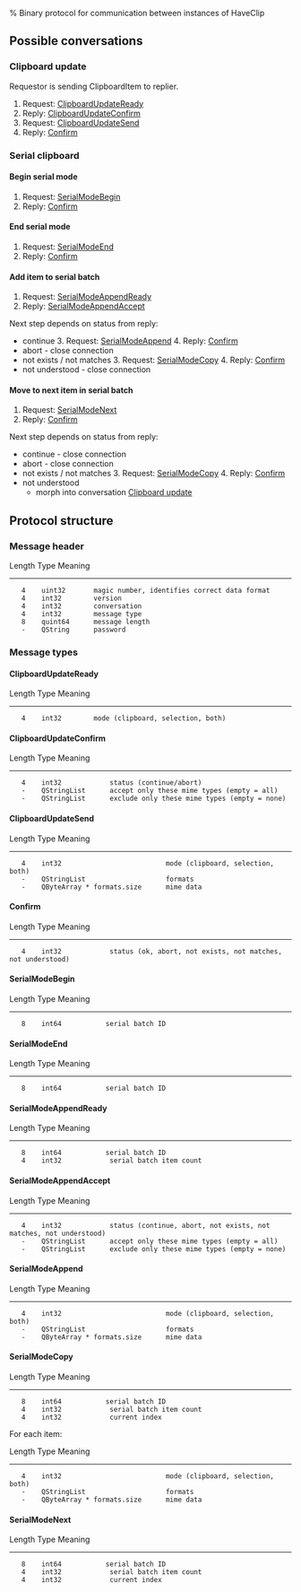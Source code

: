 % Binary protocol for communication between instances of HaveClip

Possible conversations
----------------------

### Clipboard update

Requestor is sending ClipboardItem to replier.

  1. Request: [ClipboardUpdateReady](#clipboardupdateready)
  2. Reply: [ClipboardUpdateConfirm](#clipboardupdateconfirm)
  3. Request: [ClipboardUpdateSend](#clipboardupdatesend)
  4. Reply: [Confirm](#confirm)


### Serial clipboard

#### Begin serial mode
  1. Request: [SerialModeBegin](#serialmodebegin)
  2. Reply: [Confirm](#confirm)

#### End serial mode
  1. Request: [SerialModeEnd](#serialmodeend)
  2. Reply: [Confirm](#confirm)

#### Add item to serial batch
  1. Request: [SerialModeAppendReady](#serialmodeappendready)
  2. Reply: [SerialModeAppendAccept](#serialmodeappendaccept)

Next step depends on status from reply:

  * continue
    3. Request: [SerialModeAppend](#serialmodeappend)
    4. Reply: [Confirm](#confirm)
  * abort - close connection
  * not exists / not matches
    3. Request: [SerialModeCopy](#serialmodecopy)
    4. Reply: [Confirm](#confirm)
  * not understood - close connection

#### Move to next item in serial batch
  1. Request: [SerialModeNext](#serialmodenext)
  2. Reply: [Confirm](#confirm)

Next step depends on status from reply:

  * continue - close connection
  * abort - close connection
  * not exists / not matches
    3. Request: [SerialModeCopy](#serialmodecopy)
    4. Reply: [Confirm](#confirm)
  * not understood
    - morph into conversation [Clipboard update](#clipboard-update)

Protocol structure
------------------

### Message header

  Length    Type         Meaning
 -------    -------      ------------------------------------------------
       4    uint32       magic number, identifies correct data format
       4    int32        version
       4    int32        conversation
       4    int32        message type
       8    quint64      message length
       -    QString      password

### Message types

#### ClipboardUpdateReady

  Length    Type         Meaning
 -------    -------      ------------------------------------------------
       4    int32        mode (clipboard, selection, both)

#### ClipboardUpdateConfirm

  Length    Type             Meaning
 -------    -----------      ------------------------------------------------
       4    int32            status (continue/abort)
       -    QStringList      accept only these mime types (empty = all)
       -    QStringList      exclude only these mime types (empty = none)

#### ClipboardUpdateSend

  Length    Type                           Meaning
 -------    -------------------------      ------------------------------------------------
       4    int32                          mode (clipboard, selection, both)
       -    QStringList                    formats
       -    QByteArray * formats.size      mime data

#### Confirm

  Length    Type             Meaning
 -------    -----------      -----------------------------------------------------------
       4    int32            status (ok, abort, not exists, not matches, not understood)

#### SerialModeBegin

  Length    Type             Meaning
 -------    -----------      ------------------------------------------------
       8    int64           serial batch ID

#### SerialModeEnd

  Length    Type             Meaning
 -------    -----------      ------------------------------------------------
       8    int64           serial batch ID

#### SerialModeAppendReady

  Length    Type             Meaning
 -------    -----------      ------------------------------------------------
       8    int64           serial batch ID
       4    int32            serial batch item count

#### SerialModeAppendAccept

  Length    Type             Meaning
 -------    -----------      ------------------------------------------------
       4    int32            status (continue, abort, not exists, not matches, not understood)
       -    QStringList      accept only these mime types (empty = all)
       -    QStringList      exclude only these mime types (empty = none)

#### SerialModeAppend

  Length    Type                           Meaning
 -------    -------------------------      ------------------------------------------------
       4    int32                          mode (clipboard, selection, both)
       -    QStringList                    formats
       -    QByteArray * formats.size      mime data


#### SerialModeCopy

  Length    Type             Meaning
 -------    -----------      ------------------------------------------------
       8    int64           serial batch ID
       4    int32            serial batch item count
       4    int32            current index

For each item:

  Length    Type                           Meaning
 -------    -------------------------      ------------------------------------------------
       4    int32                          mode (clipboard, selection, both)
       -    QStringList                    formats
       -    QByteArray * formats.size      mime data


#### SerialModeNext

  Length    Type             Meaning
 -------    -----------      ------------------------------------------------
       8    int64           serial batch ID
       4    int32            serial batch item count
       4    int32            current index
